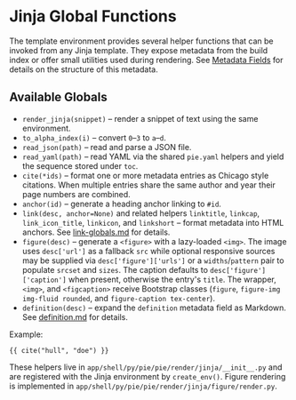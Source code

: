 # Jinja Global Functions

The template environment provides several helper functions that can be invoked
from any Jinja template. They expose metadata from the build index or offer
small utilities used during rendering. See [Metadata Fields](metadata-fields.md)
for details on the structure of this metadata.

## Available Globals

- `render_jinja(snippet)` – render a snippet of text using the same environment.
- `to_alpha_index(i)` – convert `0`–`3` to `a`–`d`.
- `read_json(path)` – read and parse a JSON file.
- `read_yaml(path)` – read YAML via the shared `pie.yaml` helpers and yield the
  sequence stored under `toc`.
- `cite(*ids)` – format one or more metadata entries as Chicago style
  citations. When multiple entries share the same author and year their page
  numbers are combined.
- `anchor(id)` – generate a heading anchor linking to `#id`.
- `link(desc, anchor=None)` and related helpers `linktitle`, `linkcap`,
  `link_icon_title`, `linkicon`, and `linkshort` – format metadata into HTML
  anchors. See [link-globals.md](link-globals.md) for details.
- `figure(desc)` – generate a `<figure>` with a lazy-loaded `<img>`. The image
  uses `desc['url']` as a fallback `src` while optional responsive sources may
  be supplied via `desc['figure']['urls']` or a `widths`/`pattern` pair to
  populate `srcset` and `sizes`. The caption defaults to
  `desc['figure']['caption']` when present, otherwise the entry's `title`. The
  wrapper, `<img>`, and `<figcaption>` receive Bootstrap classes (`figure`,
  `figure-img img-fluid rounded`, and `figure-caption tex-center`).
- `definition(desc)` – expand the `definition` metadata field as Markdown.
  See [definition.md](definition.md) for details.

Example:

```jinja
{{ cite("hull", "doe") }}
```

These helpers live in `app/shell/py/pie/pie/render/jinja/__init__.py` and are
registered with the Jinja environment by `create_env()`. Figure rendering is
implemented in `app/shell/py/pie/pie/render/jinja/figure/render.py`.

